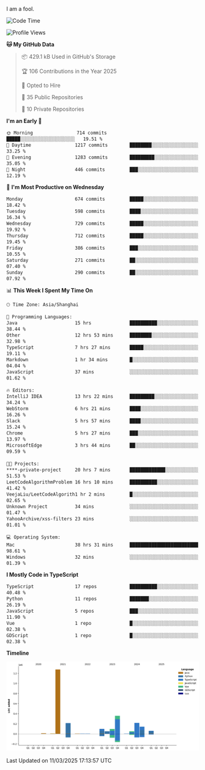 I am a fool.

<!--START_SECTION:waka-->
![Code Time](http://img.shields.io/badge/Code%20Time-2%2C705%20hrs%2036%20mins-blue)

![Profile Views](http://img.shields.io/badge/Profile%20Views-4-blue)

**🐱 My GitHub Data** 

> 📦 429.1 kB Used in GitHub's Storage 
 > 
> 🏆 106 Contributions in the Year 2025
 > 
> 💼 Opted to Hire
 > 
> 📜 35 Public Repositories 
 > 
> 🔑 10 Private Repositories 
 > 
**I'm an Early 🐤** 

```text
🌞 Morning                714 commits         █████░░░░░░░░░░░░░░░░░░░░   19.51 % 
🌆 Daytime                1217 commits        ████████░░░░░░░░░░░░░░░░░   33.25 % 
🌃 Evening                1283 commits        █████████░░░░░░░░░░░░░░░░   35.05 % 
🌙 Night                  446 commits         ███░░░░░░░░░░░░░░░░░░░░░░   12.19 % 
```
📅 **I'm Most Productive on Wednesday** 

```text
Monday                   674 commits         █████░░░░░░░░░░░░░░░░░░░░   18.42 % 
Tuesday                  598 commits         ████░░░░░░░░░░░░░░░░░░░░░   16.34 % 
Wednesday                729 commits         █████░░░░░░░░░░░░░░░░░░░░   19.92 % 
Thursday                 712 commits         █████░░░░░░░░░░░░░░░░░░░░   19.45 % 
Friday                   386 commits         ███░░░░░░░░░░░░░░░░░░░░░░   10.55 % 
Saturday                 271 commits         ██░░░░░░░░░░░░░░░░░░░░░░░   07.40 % 
Sunday                   290 commits         ██░░░░░░░░░░░░░░░░░░░░░░░   07.92 % 
```


📊 **This Week I Spent My Time On** 

```text
🕑︎ Time Zone: Asia/Shanghai

💬 Programming Languages: 
Java                     15 hrs              ██████████░░░░░░░░░░░░░░░   38.44 % 
Other                    12 hrs 53 mins      ████████░░░░░░░░░░░░░░░░░   32.98 % 
TypeScript               7 hrs 27 mins       █████░░░░░░░░░░░░░░░░░░░░   19.11 % 
Markdown                 1 hr 34 mins        █░░░░░░░░░░░░░░░░░░░░░░░░   04.04 % 
JavaScript               37 mins             ░░░░░░░░░░░░░░░░░░░░░░░░░   01.62 % 

🔥 Editors: 
IntelliJ IDEA            13 hrs 22 mins      █████████░░░░░░░░░░░░░░░░   34.24 % 
WebStorm                 6 hrs 21 mins       ████░░░░░░░░░░░░░░░░░░░░░   16.26 % 
Slack                    5 hrs 57 mins       ████░░░░░░░░░░░░░░░░░░░░░   15.24 % 
Chrome                   5 hrs 27 mins       ███░░░░░░░░░░░░░░░░░░░░░░   13.97 % 
MicrosoftEdge            3 hrs 44 mins       ██░░░░░░░░░░░░░░░░░░░░░░░   09.59 % 

🐱‍💻 Projects: 
****-private-project     20 hrs 7 mins       █████████████░░░░░░░░░░░░   51.53 % 
LeetCodeAlgorithmProblem 16 hrs 10 mins      ██████████░░░░░░░░░░░░░░░   41.42 % 
VeejaLiu/LeetCodeAlgorith1 hr 2 mins         █░░░░░░░░░░░░░░░░░░░░░░░░   02.65 % 
Unknown Project          34 mins             ░░░░░░░░░░░░░░░░░░░░░░░░░   01.47 % 
YahooArchive/xss-filters 23 mins             ░░░░░░░░░░░░░░░░░░░░░░░░░   01.01 % 

💻 Operating System: 
Mac                      38 hrs 31 mins      █████████████████████████   98.61 % 
Windows                  32 mins             ░░░░░░░░░░░░░░░░░░░░░░░░░   01.39 % 
```

**I Mostly Code in TypeScript** 

```text
TypeScript               17 repos            ██████████░░░░░░░░░░░░░░░   40.48 % 
Python                   11 repos            ███████░░░░░░░░░░░░░░░░░░   26.19 % 
JavaScript               5 repos             ███░░░░░░░░░░░░░░░░░░░░░░   11.90 % 
Vue                      1 repo              █░░░░░░░░░░░░░░░░░░░░░░░░   02.38 % 
GDScript                 1 repo              █░░░░░░░░░░░░░░░░░░░░░░░░   02.38 % 
```



**Timeline**

![Lines of Code chart](https://raw.githubusercontent.com/VeejaLiu/VeejaLiu/master/assets/bar_graph.png)


 Last Updated on 11/03/2025 17:13:57 UTC
<!--END_SECTION:waka-->
